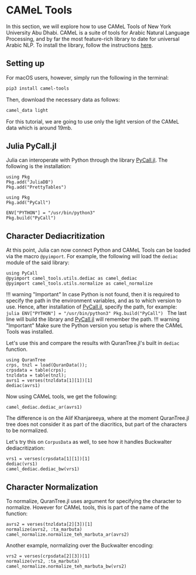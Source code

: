 CAMeL Tools
=====
In this section, we will explore how to use CAMeL Tools of New York University Abu Dhabi. CAMeL is a suite of tools for Arabic Natural Language Processing, and by far the most feature-rich library to date for universal Arabic NLP. To install the library, follow the instructions [here](https://camel-tools.readthedocs.io/en/latest/getting_started.html#installation). 

## Setting up
For macOS users, however, simply run the following in the terminal:
```bash
pip3 install camel-tools
```
Then, download the necessary data as follows:
```bash
camel_data light
```
For this tutorial, we are going to use only the light version of the CAMeL data which is around 19mb.
## Julia PyCall.jl
Julia can interoperate with Python through the library [PyCall.jl](https://github.com/JuliaPy/PyCall.jl). The following is the installation:
```@setup abc
using Pkg
Pkg.add("JuliaDB")
Pkg.add("PrettyTables")
```
```@repl abc
using Pkg
Pkg.add("PyCall")
```
```@setup abc
ENV["PYTHON"] = "/usr/bin/python3"
Pkg.build("PyCall")
```
## Character Dediacritization
At this point, Julia can now connect Python and CAMeL Tools can be loaded via the macro `@pyimport`. For example, the following will load the `dediac` module of the said library:
```@repl abc
using PyCall
@pyimport camel_tools.utils.dediac as camel_dediac
@pyimport camel_tools.utils.normalize as camel_normalize
```
!!! warning "Important"
    In case Python is not found, then it is required to specify the path in the environment variables, and as to which version to use. Hence, after installation of [PyCall.jl](https://github.com/JuliaPy/PyCall.jl), specify the path, for example:
    ```julia
    ENV["PYTHON"] = "/usr/bin/python3"
    Pkg.build("PyCall")
    ```
    The last line will build the library and [PyCall.jl](https://github.com/JuliaPy/PyCall.jl) will remember the path.
!!! warning "Important"
    Make sure the Python version you setup is where the CAMeL Tools was installed.
    
Let's use this and compare the results with QuranTree.jl's built in `dediac` function.
```@repl abc
using QuranTree
crps, tnzl = load(QuranData());
crpsdata = table(crps);
tnzldata = table(tnzl);
avrs1 = verses(tnzldata[1][1])[1]
dediac(avrs1)
```
Now using CAMeL tools, we get the following:
```@repl abc
camel_dediac.dediac_ar(avrs1)
```
The difference is on the Alif Khanjareeya, where at the moment QuranTree.jl tree does not consider it as part of the diacritics, but part of the characters to be normalized. 

Let's try this on `CorpusData` as well, to see how it handles Buckwalter dediacritization:
```@repl abc
vrs1 = verses(crpsdata[1][1])[1]
dediac(vrs1)
camel_dediac.dediac_bw(vrs1)
```

## Character Normalization
To normalize, QuranTree.jl uses argument for specifying the character to normalize. However for CAMeL tools, this is part of the name of the function:
```@repl abc
avrs2 = verses(tnzldata[2][3])[1]
normalize(avrs2, :ta_marbuta)
camel_normalize.normalize_teh_marbuta_ar(avrs2)
```
Another example, normalizing over the Buckwalter encoding:
```@repl abc
vrs2 = verses(crpsdata[2][3])[1]
normalize(vrs2, :ta_marbuta)
camel_normalize.normalize_teh_marbuta_bw(vrs2)
```

